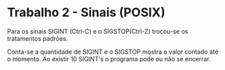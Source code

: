 # Trabalho 2 - Sinais (POSIX)

Para os sinais SIGINT (Ctrl-C) e o SIGSTOP(Ctrl-Z) trocou-se os tratamentos padrões.


Conta-se a quantidade de SIGINT e o SIGSTOP mostra o valor contado até o momento. Ao existir 10 SIGINT's o programa pode ou não se encerrar.
